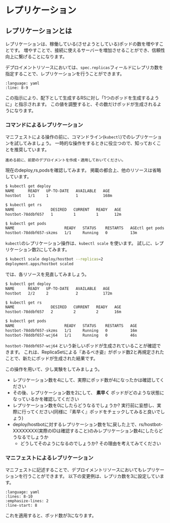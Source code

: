 # レプリケーション

## レプリケーションとは

レプリケーションは、稼働している(させようとしている)ポッドの数を増やすことです。
増やすことで、接続に使えるサーバーを増加させることができ、信頼性向上に繋げることになります。

デプロイメントリソースにおいては、`spec.replicas`フィールドにレプリカ数を指定することで、レプリケーションを行うことができます。

```{literalinclude} sources/deploy-hostbot.yml
:language: yaml
:line: 8-9
```

この指示により、配下として生成するRSに対し「1つのポッドを生成するように」と指示されます。
この値を調整すると、その数だけポッドが生成されるようになります。

### コマンドによるレプリケーション

マニフェストによる操作の前に、コマンドライン(`kubectl`)でのレプリケーションを試してみましょう。
一時的な操作をするときに役立つので、知っておくことを推奨しています。

```{warning}
進める前に、前節のデプロイメントを作成・適用しておいてください。
```

現在のdeploy,rs,podsを確認してみます。
掲載の都合上、他のリソースは省略しています。

```bash
$ kubectl get deploy
NAME      READY   UP-TO-DATE   AVAILABLE   AGE
hostbot   1/1     1            1           168m

$ kubectl get rs
NAME                DESIRED   CURRENT   READY   AGE
hostbot-78ddbf657   1         1         1       12m

$ kubectl get pods
NAME                      READY   STATUS    RESTARTS   AGEctl get pods
hostbot-78ddbf657-skzms   1/1     Running   0          13m
```

`kubectl`のレプリケーション操作は、`kubectl scale` を使います。
試しに、レプリケーション数2にしてみます。

```bash
$ kubectl scale deploy/hostbot --replicas=2
deployment.apps/hostbot scaled
```

では、各リソースを見直してみましょう。

```bash
$ kubectl get deploy
NAME      READY   UP-TO-DATE   AVAILABLE   AGE
hostbot   2/2     2            2           172m

$ kubectl get rs
NAME                DESIRED   CURRENT   READY   AGE
hostbot-78ddbf657   2         2         2       16m

$ kubectl get pods
NAME                      READY   STATUS    RESTARTS   AGE
hostbot-78ddbf657-skzms   1/1     Running   0          16m
hostbot-78ddbf657-wcj64   1/1     Running   0          46s
```

`hostbot-78ddbf657-wcj64` という新しいポッドが生成されていることが確認できます。
これは、ReplicaSetによる『あるべき姿』がポッド数2と再規定されたことで、新たにポッドが生成された結果です。

この操作を用いて、少し実験をしてみましょう。

 - レプリケーション数を4にして、実際にポッド数が4になったかは確認してください
 - その後、レプリケーション数を2にして、 **素早く** ポッドがどのような状態になっているかを確認してください
 - レプリケーション数を0にしたらどうなるでしょうか? 実行前に妄想し、実際に行ってください(同様に『素早く』ポッドをチェックしてみると良いでしょう)
 - deploy/hostbotに対するレプリケーション数を1に戻した上で、rs/hostbot-XXXXXXXX(実際のIDは確認すること)のみレプリケーション数4にしたらどうなるでしょうか
   - どうしてそのようになるのでしょうか? その理由を考えてみてください

### マニフェストによるレプリケーション

マニフェストに記述することで、デプロイメントリソースにおいてもレプリケーションを行うことができます。
以下の変更例は、レプリカ数を3に設定しています。

```{literalinclude} sources/deploy-hostbot-3.yml
:language: yaml
:lines: 8-10
:emphasize-lines: 2
:line-start: 8
```

これを適用すると、ポッド数が3になります。
